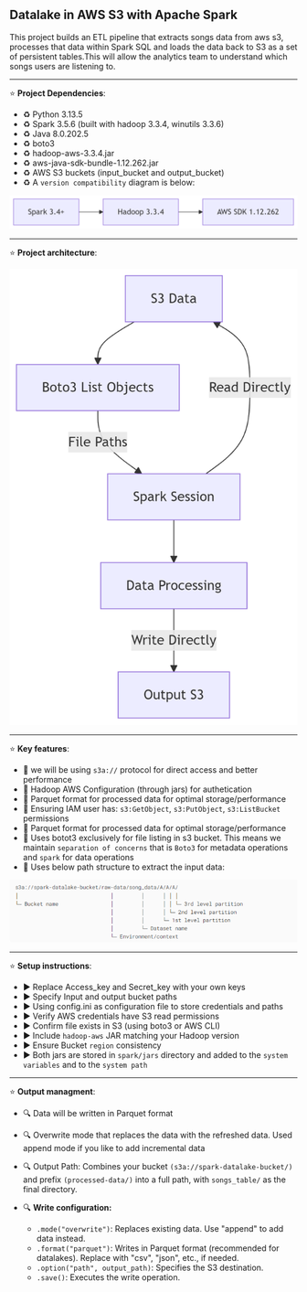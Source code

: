## Datalake in AWS S3 with Apache Spark

This project builds an ETL pipeline that extracts songs data from aws s3, processes that data within Spark SQL and loads the data back to S3 as a set of persistent tables.This will allow the analytics team to understand which songs users are listening to.

---

⭐ **Project Dependencies**: 

- ♻️  Python 3.13.5
- ♻️  Spark 3.5.6 (built with hadoop 3.3.4, winutils 3.3.6)
- ♻️  Java 8.0.202.5
- ♻️  boto3
- ♻️  hadoop-aws-3.3.4.jar
- ♻️  aws-java-sdk-bundle-1.12.262.jar
- ♻️  AWS S3 buckets (input_bucket and output_bucket)
- ♻️  A `version compatibility` diagram is below:


![Reference Image](/resources/version_compatibility.png)



---
⭐ **Project architecture**: 

![Reference Image](/resources/flowchart.png)

---

⭐ **Key features**: 

- 🌿 we will be using `s3a://` protocol for direct access and better performance
- 🌿 Hadoop AWS Configuration (through jars) for authetication
- 🌿 Parquet format for processed data for optimal storage/performance
- 🌿 Ensuring IAM user has: `s3:GetObject`, `s3:PutObject`, `s3:ListBucket` permissions
- 🌿 Parquet format for processed data for optimal storage/performance
- 🌿 Uses botot3 exclusively for file listing in s3 bucket. This means we maintain `separation of concerns` that is `Boto3` for metadata operations and `spark` for data operations
- 🌿 Uses below path structure to extract the input data:

![Reference Image](/resources/input_bucket_path_structure.png)

---

⭐ **Setup instructions**: 

- ▶️ Replace Access_key and Secret_key with your own keys
- ▶️ Specify Input and output bucket paths
- ▶️ Using config.ini as configuration file to store credentials and paths
- ▶️ Verify AWS credentials have S3 read permissions 
- ▶️ Confirm file exists in S3 (using boto3 or AWS CLI)
- ▶️ Include `hadoop-aws` JAR matching your Hadoop version
- ▶️ Ensure Bucket `region` consistency
- ▶️ Both jars are stored in `spark/jars` directory and added to the `system variables` and to the `system path` 




---

⭐ **Output managment**: 

- 🔍 Data will be written in Parquet format
- 🔍 Overwrite mode that replaces the data with the refreshed data. Used append mode if you like to add incremental data
- 🔍 Output Path: Combines your bucket `(s3a://spark-datalake-bucket/)` and prefix `(processed-data/)` into a full path, with `songs_table/` as the final directory.

- 🔍 **Write configuration:**

   - `.mode("overwrite")`: Replaces existing data. Use "append" to add data instead.
   - `.format("parquet")`: Writes in Parquet format (recommended for datalakes). Replace with "csv", "json", etc., if needed.
   - `.option("path", output_path)`: Specifies the S3 destination.
   - `.save()`: Executes the write operation.










